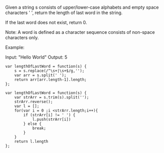 
Given a string s consists of upper/lower-case alphabets and empty space characters ' ', return the length of last word in the string.

If the last word does not exist, return 0.

Note: A word is defined as a character sequence consists of non-space characters only.

Example:

Input: "Hello World"
Output: 5

```
var lengthOfLastWord = function(s) {
    s = s.replace(/^\s+|\s+$/g,'');
    var arr = s.split(' ');
    return arr[arr.length-1].length;
};

```

```
var lengthOfLastWord = function(s) {
    var strArr = s.trim(s).split('');
    strArr.reverse();
    var l = [];
    for(var i = 0 ;i <strArr.length;i++){
        if (strArr[i] != ' ') {
            l.push(strArr[i])
        } else {
            break;
        }
    }
    return l.length
};